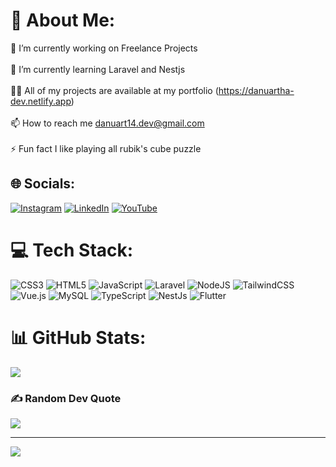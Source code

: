 # 💫 About Me:  
🔭 I’m currently working on Freelance Projects<br><br>🌱 I’m currently learning Laravel and Nestjs<br><br>👨‍💻 All of my projects are available at my portfolio (https://danuartha-dev.netlify.app)<br><br>📫 How to reach me danuart14.dev@gmail.com<br><br>⚡ Fun fact I like playing all rubik's cube puzzle 
 

## 🌐 Socials:
[![Instagram](https://img.shields.io/badge/Instagram-%23E4405F.svg?logo=Instagram&logoColor=white)](https://instagram.com/dan.dev14) [![LinkedIn](https://img.shields.io/badge/LinkedIn-%230077B5.svg?logo=linkedin&logoColor=white)](https://www.linkedin.com/in/ida-danuartha) [![YouTube](https://img.shields.io/badge/YouTube-%23FF0000.svg?logo=YouTube&logoColor=white)](https://youtube.com/@danuartha1696) 

# 💻 Tech Stack:
![CSS3](https://img.shields.io/badge/css3-%231572B6.svg?style=for-the-badge&logo=css3&logoColor=white) ![HTML5](https://img.shields.io/badge/html5-%23E34F26.svg?style=for-the-badge&logo=html5&logoColor=white) ![JavaScript](https://img.shields.io/badge/javascript-%23323330.svg?style=for-the-badge&logo=javascript&logoColor=%23F7DF1E) ![Laravel](https://img.shields.io/badge/laravel-%23FF2D20.svg?style=for-the-badge&logo=laravel&logoColor=white) ![NodeJS](https://img.shields.io/badge/node.js-6DA55F?style=for-the-badge&logo=node.js&logoColor=white) ![TailwindCSS](https://img.shields.io/badge/tailwindcss-%2338B2AC.svg?style=for-the-badge&logo=tailwind-css&logoColor=white) ![Vue.js](https://img.shields.io/badge/vuejs-%2335495e.svg?style=for-the-badge&logo=vuedotjs&logoColor=%234FC08D) ![MySQL](https://img.shields.io/badge/mysql-%2300f.svg?style=for-the-badge&logo=mysql&logoColor=white) ![TypeScript](https://img.shields.io/badge/typescript-%23323330.svg?style=for-the-badge&logo=typescript&logoColor=%231572B6) ![NestJs](https://img.shields.io/badge/nestjs-%23FF2D20.svg?style=for-the-badge&logo=nestjs&logoColor=white) ![Flutter](https://img.shields.io/badge/flutter-%2338B2AC.svg?style=for-the-badge&logo=flutter&logoColor=white)
# 📊 GitHub Stats:
![](https://github-readme-stats.vercel.app/api/top-langs/?username=IdaDanuartha&theme=dark&hide_border=true&include_all_commits=true&count_private=false&layout=compact)

### ✍️ Random Dev Quote
![](https://quotes-github-readme.vercel.app/api?type=horizontal&theme=radical)

---
[![](https://visitcount.itsvg.in/api?id=IdaDanuartha&icon=5&color=0)](https://visitcount.itsvg.in)

<!-- Proudly created with GPRM ( https://gprm.itsvg.in ) -->
